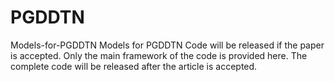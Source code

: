 # PGDDTN
Models-for-PGDDTN Models for PGDDTN Code will be released if the paper is accepted.
Only the main framework of the code is provided here. The complete code will be released after the article is accepted.
 
